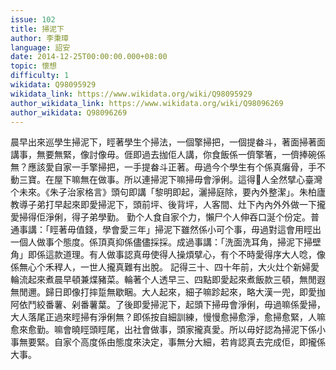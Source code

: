 ```yaml
---
issue: 102
title: 掃泥下
author: 李秉璋
language: 詔安
date: 2014-12-25T00:00:00.000+08:00
topic: 懷想
difficulty: 1
wikidata: Q98095929
wikidata_link: https://www.wikidata.org/wiki/Q98095929
author_wikidata_link: https://www.wikidata.org/wiki/Q98096269
author_wikidata: Q98096269
---
```

晨早出來巡學生掃泥下，䀴著學生个掃法，一個擎掃把，一個提畚斗，著面掃著面講事，無要無緊，像討像毋。𠊎即過去拁佢人講，你食飯係一儕擎箸，一儕捧碗係無？應該愛自家一手擎掃把，一手提畚斗正著。毋過今个學生有个係真癱骨，手不動三寶。在屋下嘛無在做事。所以連掃泥下嘛掃毋會淨俐。這得𫣆人全然擘心臺灣个未來。《朱子治家格言》頭句即講「黎明即起，灑掃庭除，要內外整潔」。朱柏廬教導子弟打早起來即愛掃泥下，頭前坪、後背坪，人客間、灶下內內外外做一下攏愛掃得佢淨俐，得子弟學勤。
勤个人食自家个力，懶尸个人伸吞口涎个份定。普通事講：「䀴著毋值錢，學會愛三年」掃泥下雖然係小可个事，毋過對這會用䀴出一個人做事个態度。係頂真抑係儘儘採採。成過事講：「洗面洗耳角，掃泥下掃壁角」即係這款道理。有人做事認真毋使得人操煩擘心，有个不時愛得序大人唸，像係無心个禾稈人，一世人攏真難有出脫。
記得三十、四十年前，大火灶个新婦愛輪流起來煮晨早頓兼煠豬菜。輪著个人透早三、四點即愛起來煮飯款三頓，無閒遐無閒邇。歸日即像打摔踅無歇睏。大人起來，細子嘛跈起來，略大漢一兜，即愛拁阿依鬥絞番薯、剁番薯葉。了後即愛掃泥下，起頭下掃毋會淨俐，毋過嘛係愛掃，大人落尾正過來䀴掃有淨俐無？即係按自細訓練，慢慢愈掃愈淨，愈掃愈緊，人嘛愈來愈勤。嘛會曉䀴頭䀴尾，出社會做事，頭家攏真愛。所以毋好認為掃泥下係小事無要緊。自家个高度係由態度來決定，事無分大細，若肯認真去完成佢，即攏係大事。